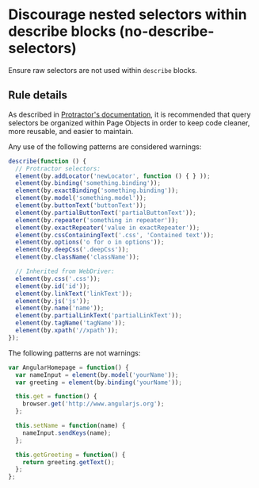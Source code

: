 # Discourage nested selectors within describe blocks (no-describe-selectors)

Ensure raw selectors are not used within `describe` blocks.

## Rule details

As described in [Protractor's documentation](https://github.com/angular/protractor/blob/master/docs/page-objects.md), it is recommended that query selectors be organized within Page Objects in order to keep code cleaner, more reusable, and easier to maintain.

Any use of the following patterns are considered warnings:

```js
describe(function () {
  // Protractor selectors:
  element(by.addLocator('newLocator', function () { } ));
  element(by.binding('something.binding'));
  element(by.exactBinding('something.binding'));
  element(by.model('something.model'));
  element(by.buttonText('buttonText'));
  element(by.partialButtonText('partialButtonText'));
  element(by.repeater('something in repeater'));
  element(by.exactRepeater('value in exactRepeater'));
  element(by.cssContainingText('.css', 'Contained text'));
  element(by.options('o for o in options'));
  element(by.deepCss('.deepCss'));
  element(by.className('className'));

  // Inherited from WebDriver:
  element(by.css('.css'));
  element(by.id('id'));
  element(by.linkText('linkText'));
  element(by.js('js'));
  element(by.name('name'));
  element(by.partialLinkText('partialLinkText'));
  element(by.tagName('tagName'));
  element(by.xpath('//xpath'));
});
```

The following patterns are not warnings:

```js
var AngularHomepage = function() {
  var nameInput = element(by.model('yourName'));
  var greeting = element(by.binding('yourName'));

  this.get = function() {
    browser.get('http://www.angularjs.org');
  };

  this.setName = function(name) {
    nameInput.sendKeys(name);
  };

  this.getGreeting = function() {
    return greeting.getText();
  };
};
```
